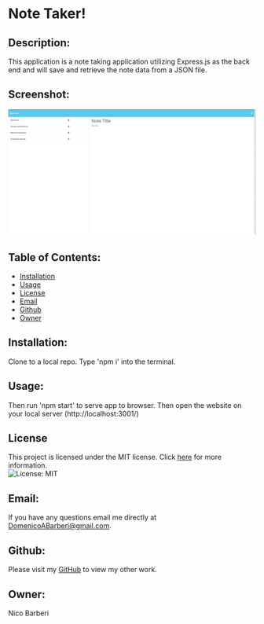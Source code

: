 # Note Taker!

## Description:
This application is a note taking application utilizing Express.js as the back end and will save and retrieve the note data from a JSON file.

## Screenshot:
![Screenshot of Application](./assets/images/screenshot.png)

## Table of Contents:

* [Installation](#installation)
* [Usage](#usage)
* [License](#license)
* [Email](#Email)
* [Github](#Github)
* [Owner](#Owner)

## Installation:

Clone to a local repo. Type 'npm i' into the terminal.

## Usage:

Then run 'npm start' to serve app to browser. Then open the website on your local server (http://localhost:3001/)

## License

This project is licensed under the MIT license. Click [here](https://opensource.org/licenses/MIT) for more information.<br>
![License: MIT](https://img.shields.io/badge/License-MIT-yellow.svg)

## Email:
If you have any questions email me directly at DomenicoABarberi@gmail.com.

## Github:
Please visit my [GitHub](https://github.com/DomenicoBarb) to view my other work.

## Owner:
Nico Barberi
